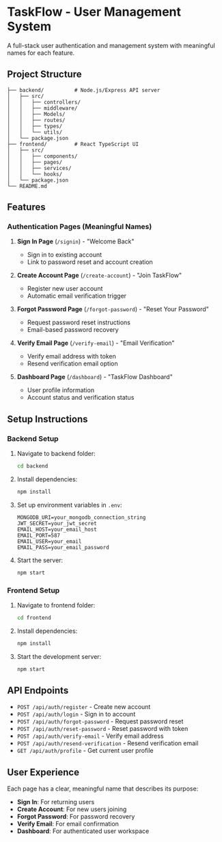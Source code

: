 # TaskFlow - User Management System

A full-stack user authentication and management system with meaningful names for each feature.

## Project Structure

```
├── backend/          # Node.js/Express API server
│   ├── src/
│   │   ├── controllers/
│   │   ├── middleware/
│   │   ├── Models/
│   │   ├── routes/
│   │   ├── types/
│   │   └── utils/
│   └── package.json
├── frontend/         # React TypeScript UI
│   ├── src/
│   │   ├── components/
│   │   ├── pages/
│   │   ├── services/
│   │   └── hooks/
│   └── package.json
└── README.md
```

## Features

### Authentication Pages (Meaningful Names)

1. **Sign In Page** (`/signin`) - "Welcome Back"
   - Sign in to existing account
   - Link to password reset and account creation

2. **Create Account Page** (`/create-account`) - "Join TaskFlow"
   - Register new user account
   - Automatic email verification trigger

3. **Forgot Password Page** (`/forgot-password`) - "Reset Your Password"
   - Request password reset instructions
   - Email-based password recovery

4. **Verify Email Page** (`/verify-email`) - "Email Verification"
   - Verify email address with token
   - Resend verification email option

5. **Dashboard Page** (`/dashboard`) - "TaskFlow Dashboard"
   - User profile information
   - Account status and verification status

## Setup Instructions

### Backend Setup

1. Navigate to backend folder:
   ```bash
   cd backend
   ```

2. Install dependencies:
   ```bash
   npm install
   ```

3. Set up environment variables in `.env`:
   ```
   MONGODB_URI=your_mongodb_connection_string
   JWT_SECRET=your_jwt_secret
   EMAIL_HOST=your_email_host
   EMAIL_PORT=587
   EMAIL_USER=your_email
   EMAIL_PASS=your_email_password
   ```

4. Start the server:
   ```bash
   npm start
   ```

### Frontend Setup

1. Navigate to frontend folder:
   ```bash
   cd frontend
   ```

2. Install dependencies:
   ```bash
   npm install
   ```

3. Start the development server:
   ```bash
   npm start
   ```

## API Endpoints

- `POST /api/auth/register` - Create new account
- `POST /api/auth/login` - Sign in to account
- `POST /api/auth/forgot-password` - Request password reset
- `POST /api/auth/reset-password` - Reset password with token
- `POST /api/auth/verify-email` - Verify email address
- `POST /api/auth/resend-verification` - Resend verification email
- `GET /api/auth/profile` - Get current user profile

## User Experience

Each page has a clear, meaningful name that describes its purpose:
- **Sign In**: For returning users
- **Create Account**: For new users joining
- **Forgot Password**: For password recovery
- **Verify Email**: For email confirmation
- **Dashboard**: For authenticated user workspace